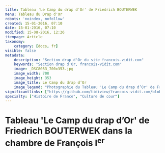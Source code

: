 ```yaml
---
title: Tableau 'Le Camp du drap d’Or' de Friedrich BOUTERWEK
menu: Tableau du Drap d'Or
robots: 'noindex, nofollow'
created: 15-01-2016, 07:10
date: 15-01-2016, 07:10
modified: 15-08-2016, 12:26
itempage: Article
taxonomy:
    category: [docs, fr]
visible: false
metadata:
    description: "Section drap d'Or du site francois-vidit.com"
    keywords: "Section drap d'Or, francois-vidit.com"
    image: _DSC8053_700x353.jpg
    image_width: 700
    image_height: 353
    image_title: Le Camp du drap d’Or
    image_legend: "Photographie du Tableau 'Le Camp du drap d’Or' de Friedrich BOUTERWEK à Chambord"
significantlinks: ["https://github.com/tidiview/francois-vidit.com/blob/develop/user/sites/docs/pages/01.reference/chateaux-de-la-loire/chambord/drap-d-or/docs.fr.md"]
specialty: ["Histoire de France", "Culture de cour"]
---
```


# Tableau 'Le Camp du drap d’Or' de Friedrich BOUTERWEK dans la chambre de François I<sup>er</sup>